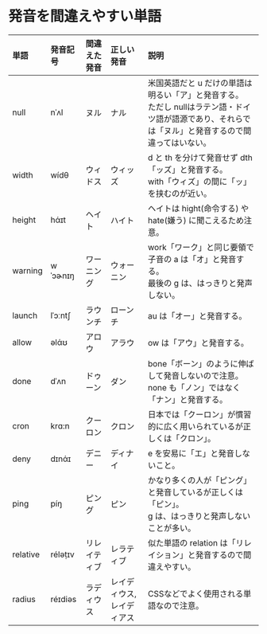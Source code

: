 # 発音を間違えやすい単語

| 単語 | 発音記号 | 間違えた発音 | 正しい発音 | 説明 |
|:---- |:---- |:---- |:---- |:---- |
| null | nˈʌl | ヌル | ナル | 米国英語だと u だけの単語は明るい「ア」と発音する。<br>ただし nullはラテン語・ドイツ語が語源であり、それらでは「ヌル」と発音するので間違ってはいない。 |
| width | wídθ | ウィドス | ウィッズ | d と th を分けて発音せず dth「ッズ」と発音する。<br>with「ウィズ」の間に「ッ」を挟むのが近い。 |
| height | hάɪt | ヘイト | ハイト | ヘイトは hight(命令する) や hate(嫌う) に聞こえるため注意。 |
| warning | wˈɔɚnɪŋ | ワーニング | ウォーニン | work「ワーク」と同じ要領で子音の a は「オ」と発音する。<br>最後の g は、はっきりと発声しない。 |
| launch | lˈɔːntʃ | ラウンチ | ローンチ | au は「オー」と発音する。 |
| allow | əlάʊ | アロウ | アラウ | ow は「アウ」と発音する。 |
| done | dˈʌn | ドゥーン | ダン | bone「ボーン」のように伸ばして発音しないので注意。<br>none も「ノン」ではなく「ナン」と発音する。 |
| cron | krɑ:n | クーロン | クロン | 日本では「クーロン」が慣習的に広く用いられているが正しくは「クロン」。 |
| deny | dɪnάɪ | デニー | ディナイ | e を安易に「エ」と発音しないこと。 |
| ping | píŋ | ピング | ピン | かなり多くの人が「ピング」と発音しているが正しくは「ピン」。<br>g は、はっきりと発声しないことが多い。 |
| relative | réləṭɪv | リレイティブ | レラティブ | 似た単語の relation は「リレイション」と発音するので間違えやすい。 |
| radius | réɪdiəs | ラディウス | レイディウス,レイディアス | CSSなどでよく使用される単語なので注意。 |